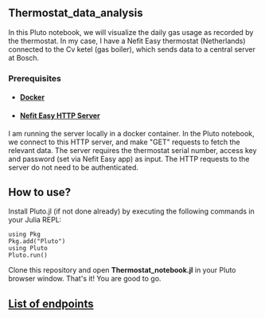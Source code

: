 ## Thermostat_data_analysis

In this Pluto notebook, we will visualize the daily gas usage as recorded by the
thermostat. In my case, I have a Nefit Easy thermostat (Netherlands) connected to
the Cv ketel (gas boiler), which sends data to a central server at Bosch.

### Prerequisites

- #### [Docker](https://docs.docker.com/engine/install/)

- #### [Nefit Easy HTTP Server](https://github.com/TrafeX/nefiteasy-http-server-docker)
I am running the server locally in a docker container. In the Pluto notebook, we
connect to this HTTP server, and make "GET" requests to fetch the relevant data.
The server requires the thermostat serial number, access key and password (set via
Nefit Easy app) as input. The HTTP requests to the server do not need to be authenticated.

## How to use?

Install Pluto.jl (if not done already) by executing the following commands in your Julia REPL:

    using Pkg
    Pkg.add("Pluto")
    using Pluto
    Pluto.run()

Clone this repository and open **Thermostat_notebook.jl** in your Pluto browser window. That's it!
You are good to go.

## [List of endpoints](https://github.com/robertklep/nefit-easy-core/wiki/List-of-endpointsA)